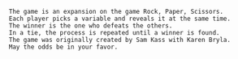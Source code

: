        The game is an expansion on the game Rock, Paper, Scissors.
       Each player picks a variable and reveals it at the same time.
       The winner is the one who defeats the others.
       In a tie, the process is repeated until a winner is found.
       The game was originally created by Sam Kass with Karen Bryla.
       May the odds be in your favor.
